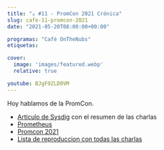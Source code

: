 ```yaml
---
title: "☕️ #11 - PromCon 2021 Crónica"
slug: cafe-11-promcon-2021
date: "2021-05-20T08:00:00+00:00"

programas: "Café OnTheNubs"
etiquetas:

cover:
  image: 'images/featured.webp'
  relative: true

youtube: BJgF9ZLD0VM
---
```


Hoy hablamos de la PromCon.

* [Artículo de Sysdig](https://sysdig.com/blog/promcon-online-2021/) con el resumen de las charlas
* [Prometheus](https://prometheus.io/)
* [Promcon 2021](https://promcon.io/)
* [Lista de reproduccion con todas las charlas](https://www.youtube.com/watch?v=Zocdw9Hs5t4&list=PLj6h78yzYM2PZb0QuIkm6ZY-xTuNA5zRO)
